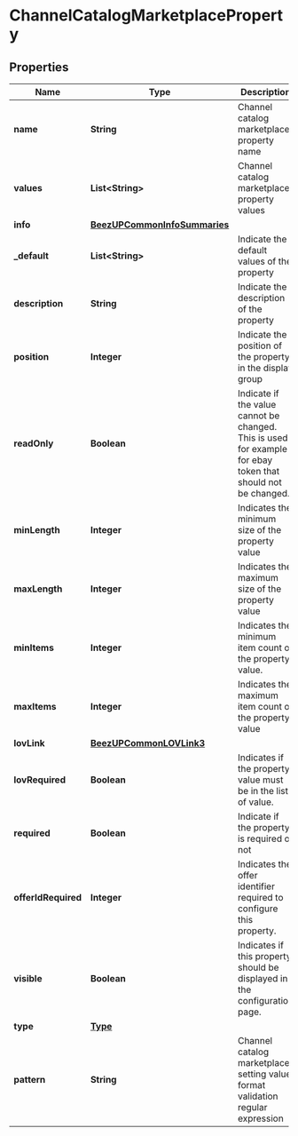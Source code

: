 
# ChannelCatalogMarketplaceProperty

## Properties
Name | Type | Description | Notes
------------ | ------------- | ------------- | -------------
**name** | **String** | Channel catalog marketplace property name | 
**values** | **List&lt;String&gt;** | Channel catalog marketplace property values |  [optional]
**info** | [**BeezUPCommonInfoSummaries**](BeezUPCommonInfoSummaries.md) |  |  [optional]
**_default** | **List&lt;String&gt;** | Indicate the default values of the property |  [optional]
**description** | **String** | Indicate the description of the property |  [optional]
**position** | **Integer** | Indicate the position of the property in the display group | 
**readOnly** | **Boolean** | Indicate if the value cannot be changed. This is used for example for ebay token that should not be changed. | 
**minLength** | **Integer** | Indicates the minimum size of the property value |  [optional]
**maxLength** | **Integer** | Indicates the maximum size of the property value |  [optional]
**minItems** | **Integer** | Indicates the minimum item count of the property value. |  [optional]
**maxItems** | **Integer** | Indicates the maximum item count of the property value |  [optional]
**lovLink** | [**BeezUPCommonLOVLink3**](BeezUPCommonLOVLink3.md) |  |  [optional]
**lovRequired** | **Boolean** | Indicates if the property value must be in the list of value. |  [optional]
**required** | **Boolean** | Indicate if the property is required or not | 
**offerIdRequired** | **Integer** | Indicates the offer identifier required to configure this property. |  [optional]
**visible** | **Boolean** | Indicates if this property should be displayed in the configuration page. | 
**type** | [**Type**](Type.md) |  |  [optional]
**pattern** | **String** | Channel catalog marketplace setting value format validation regular expression |  [optional]



